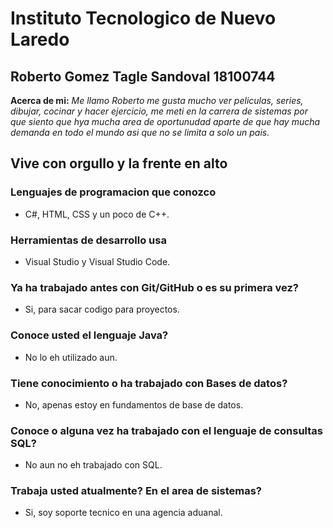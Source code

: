 # Instituto Tecnologico de Nuevo Laredo

## Roberto Gomez Tagle Sandoval 18100744

**Acerca de mi:** *Me llamo Roberto me gusta mucho ver peliculas,
series, dibujar, cocinar y hacer ejercicio, me meti en la carrera de sistemas por que siento que hya mucha area de oportunudad aparte de que hay mucha demanda en todo el mundo asi que no se limita a solo un pais.*

## Vive con orgullo y la frente en alto

### Lenguajes de programacion que conozco

* C#, HTML, CSS y un poco de C++.

### Herramientas de desarrollo usa

* Visual Studio y Visual Studio Code.

### Ya ha trabajado antes con Git/GitHub o es su primera vez?

* Si, para sacar codigo para proyectos.

### Conoce usted el lenguaje Java?

* No lo eh utilizado aun.

### Tiene conocimiento o ha trabajado con Bases de datos?

* No, apenas estoy en fundamentos de base de datos.

### Conoce o alguna vez ha trabajado con el lenguaje de consultas SQL?

* No aun no eh trabajado con SQL.

### Trabaja usted atualmente? En el area de sistemas?

* Si, soy soporte tecnico en una agencia aduanal.
